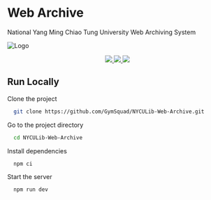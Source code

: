 # Web Archive

National Yang Ming Chiao Tung University Web Archiving System

![Logo](https://www.nycu.edu.tw/wp-content/uploads/2021/02/210204-NYCU.png)

<p align="center">
<a aria-label="Next logo" href="https://nextjs.org">
    <img src="https://img.shields.io/badge/next%20js-000000?style=for-the-badge&logo=nextdotjs&logoColor=white" />
</a>
<a href="https://www.prisma.io">
<img src="https://img.shields.io/badge/Prisma-3982CE?style=for-the-badge&logo=Prisma&logoColor=white">
</a>
<a href="https://tailwindcss.com">
<img src="https://img.shields.io/badge/Tailwind_CSS-38B2AC?style=for-the-badge&logo=tailwind-css&logoColor=white">
</a>
</p>

## Run Locally

Clone the project

```bash
  git clone https://github.com/GymSquad/NYCULib-Web-Archive.git
```

Go to the project directory

```bash
  cd NYCULib-Web-Archive
```

Install dependencies

```bash
  npm ci
```

Start the server

```bash
  npm run dev
```
